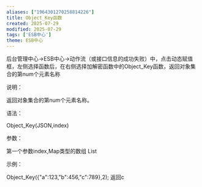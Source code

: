 ```yaml
---
aliases: ["1964301270258814226"]
title: Object_Key函数
created: 2025-07-29
modified: 2025-07-29
tags: ['ESB中心']
theme: ESB中心
---
```


后台管理中心->ESB中心->动作流（或接口信息的成功失败）中，点击动态赋值框，左侧选择函数后，在右侧选择加解密函数中的Object\_Key函数，返回对象集合的第num个元素名称

说明：

返回对象集合的第num个元素名称。

语法：

Object\_Key(JSON,index)

参数：

第一个参数index,Map类型的数组 List

示例：

Object\_Key({"a":123,"b":456,"c":789},2); 返回c
